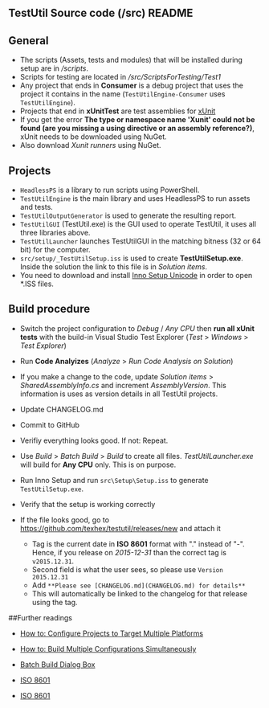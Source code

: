 ## TestUtil Source code (/src) README


## General

 - The scripts (Assets, tests and modules) that will be installed during setup are in _/scripts_.
 - Scripts for testing are located in _/src/ScriptsForTesting/Test1_
 - Any project that ends in **Consumer** is a debug project that uses the project it contains in the name (`TestUtilEngine-Consumer` uses `TestUtilEngine`).
 - Projects that end in **xUnitTest** are test assemblies for [xUnit](https://github.com/xunit/xunit)
 - If you get the error __The type or namespace name 'Xunit' could not be found (are you missing a using directive or an assembly reference?)__, xUnit needs to be downloaded using NuGet.
 - Also download _Xunit runners_ using NuGet. 

## Projects
 - `HeadlessPS` is a library to run scripts using PowerShell.
 - `TestUtilEngine` is the main library and uses HeadlessPS to run assets and tests.
 - `TestUtilOutputGenerator` is used to generate the resulting report.
 - `TestUtilGUI` (TestUtil.exe) is the GUI used to operate TestUtil, it uses all three libraries above.
 - `TestUtilLauncher` launches TestUtilGUI in the matching bitness (32 or 64 bit) for the computer. 
 - `src/setup/_TestUtilSetup.iss` is used to create **TestUtilSetup.exe**. Inside the solution the link to this file is in _Solution items_. 
 - You need to download and install [Inno Setup Unicode](http://www.jrsoftware.org/isdl.php) in order to open *.ISS files.
  

## Build procedure

  - Switch the project configuration to _Debug_ / _Any CPU_ then **run all xUnit tests** with the build-in Visual Studio Test Explorer (_Test_ > _Windows_ > _Test Explorer_)
  
  - Run **Code Analyizes** (_Analyze_ > _Run Code Analysis on Solution_)
  
  - If you make a change to the code, update _Solution items_ > _SharedAssemblyInfo.cs_ and increment _AssemblyVersion_. This information is uses as version details in all TestUtil projects.
     
  - Update CHANGELOG.md

  - Commit to GitHub
  
  - Verifiy everything looks good. If not: Repeat.  
  
  - Use _Build_ > _Batch Build_ > _Build_ to create all files. _TestUtilLauncher.exe_ will build for **Any CPU** only. This is on purpose. 

  - Run Inno Setup and run `src\Setup\Setup.iss` to generate `TestUtilSetup.exe`.

  - Verify that the setup is working correctly
   
  - If the file looks good, go to https://github.com/texhex/testutil/releases/new and attach it  
     
     - Tag is the current date in **ISO 8601** format with "." instead of "-". Hence, if you release on _2015-12-31_ than the correct tag is 
	    `v2015.12.31`.  
     - Second field is what the user sees, so please use 
	    `Version 2015.12.31`
     - Add 
	    `**Please see [CHANGELOG.md](CHANGELOG.md) for details**`
	 - This will automatically be linked to the changelog for that release using the tag.  
   
    
    
##Further readings
 
  * [How to: Configure Projects to Target Multiple Platforms](http://msdn.microsoft.com/en-us/library/ms165408.aspx)
  
  * [How to: Build Multiple Configurations Simultaneously](http://msdn.microsoft.com/en-us/library/jj651644.aspx)

  * [Batch Build Dialog Box](http://msdn.microsoft.com/en-us/library/169az28z%28v=vs.90%29.aspx)
 
  * [ISO 8601](http://xkcd.com/1179/)
  
  * [ISO 8601](http://en.wikipedia.org/wiki/ISO_8601) 

